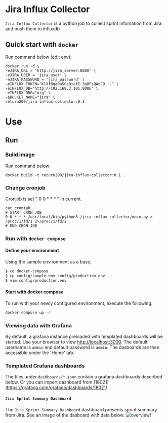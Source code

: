 # Jira Influx Collector 
`Jira Influx Collector` is a python job to collect sprint infomation from Jira and push them to influxdb

## Quick start with `docker`
Run command below (edit env):
```
docker run -d \
-eJIRA_URL = 'http://jira_server:8080' \
-eJIRA_USER = 'jira_user' \
-eJIRA_PASSWORD = 'jira_password' \
-eINFLUX_TOKEN="KlXfBqa0uSGs0icfE-3g8FsQAoC9..." \
-eINFLUX_DB="http://192.168.3.101:8086" \
-eINFLUX_ORG="org" \
-eBUCKET_NAME="jira" \
return200/jira-influx-collector:0.1
```

# Use

## Run

### Build image
Run command below:
```
docker build -t return200/jira-influx-collector:0.1 .
```
### Change cronjob
Cronjob is set " 0 0 * * * " in current.
```
cat crontab
# START CRON JOB
0 0 * * * /usr/local/bin/python3 /jira_influx_collector/main.py > /proc/1/fd/1 2>/proc/1/fd/2
# END CRON JOB
```

### Run with `docker compose`

#### Define your environment

Using the sample environment as a base, 

```bash
$ cd docker-compose
$ cp config/sample.env config/production.env
$ vim config/production.env
```
#### Start with docker compose 
To run with your newly configured environment, execute the following.

```bash
docker-compose up -d
```
### Viewing data with Grafana
By default, a grafana instance preloaded with templated dashboards will be started. Use your browser to view [http://localhost:3000](http://localhost:3000). The default username is `admin` and default password is `admin`. The dasboards are then accessible under the 'Home' tab.

### Templated Grafana dashboards

The files under `dashboards/*.json` contain a grafana dashboards described below.
Or you can import dashboard from [18021] (https://grafana.com/grafana/dashboards/18021)

#### `Jira Sprint Summary Dashboard` 

The `Jira Sprint Summary Dashboard` dashboard presents sprint summary from Jira. See an image of the dasboard with data below.
![overview!](https://github.com/return200-ok/jira-crawler/blob/main/assets/Jira_Sprint_Summary_Dashboard.png?raw=true)





